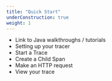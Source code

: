 ```yaml
---
title: "Quick Start"
underConstruction: true
weight: 1
---
```


* Link to Java walkthroughs / tutorials
* Setting up your tracer
* Start a Trace
* Create a Child Span
* Make an HTTP request
* View your trace